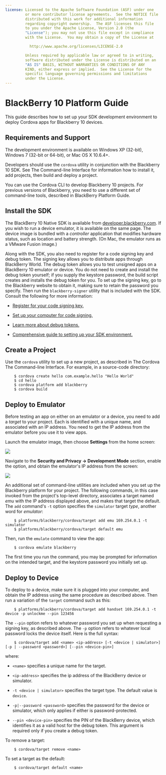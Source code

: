 ```yaml
---
license: Licensed to the Apache Software Foundation (ASF) under one
         or more contributor license agreements.  See the NOTICE file
         distributed with this work for additional information
         regarding copyright ownership.  The ASF licenses this file
         to you under the Apache License, Version 2.0 (the
         "License"); you may not use this file except in compliance
         with the License.  You may obtain a copy of the License at

           http://www.apache.org/licenses/LICENSE-2.0

         Unless required by applicable law or agreed to in writing,
         software distributed under the License is distributed on an
         "AS IS" BASIS, WITHOUT WARRANTIES OR CONDITIONS OF ANY
         KIND, either express or implied.  See the License for the
         specific language governing permissions and limitations
         under the License.
---
```


BlackBerry 10 Platform Guide
==================================

This guide describes how to set up your SDK development environment to
deploy Cordova apps for Blackberry 10 devices.

## Requirements and Support

The development environment is available on Windows XP (32-bit),
Windows 7 (32-bit or 64-bit), or Mac OS X 10.6.4+.

Developers should use the `cordova` utility in conjunction with the
Blackberry 10 SDK.  See The Command-line Interface for information how
to install it, add projects, then build and deploy a project.

You can use the Cordova CLI to develop Blackberry 10 projects.  For
previous versions of Blackberry, you need to use a different set of
command-line tools, described in BlackBerry Platform Guide.

## Install the SDK

The BlackBerry 10 Native SDK is available from
[developer.blackberry.com](http://developer.blackberry.com/native/download/).
If you wish to run a device emulator, it is available on the same
page. The device image is bundled with a _controller_ application that
modifies hardware status, such as location and battery strength.
(On Mac, the emulator runs as a VMware Fusion image.)

Along with the SDK, you also need to register for a code signing key
and debug token.  The signing key allows you to distribute apps
through BlackBerry World. The debug token allows you to test unsigned
apps on a BlackBerry 10 emulator or device. You do not need to create
and install the debug token yourself; if you supply the keystore
password, the build script creates and installs the debug token for
you.  To set up the signing key, go to the Blackberry website to
obtain it, making sure to retain the password you specify. Then run
the `blackberry-signer` utility that is included with the SDK. Consult
the following for more information:

* [Register for your code signing key.](https://www.blackberry.com/SignedKeys/codesigning.html)

* [Set up your computer for code signing.](http://developer.blackberry.com/html5/documentation/set_up_for_signing.html)

* [Learn more about debug tokens.](http://developer.blackberry.com/html5/documentation/running_your_bb10_app_2008471_11.html)

* [Comprehensive guide to setting up your SDK environment.](http://developer.blackberry.com/native/documentation/bb10/com.qnx.doc.native_sdk.quickstart/topic/set_up_your_environment.html)

## Create a Project

Use the `cordova` utility to set up a new project, as described in The
Cordova The Command-line Interface. For example, in a source-code
directory:

        $ cordova create hello com.example.hello "Hello World"
        $ cd hello
        $ cordova platform add blackberry
        $ cordova build

## Deploy to Emulator

Before testing an app on either on an emulator or a device, you need
to add a _target_ to your project. Each is identified with a unique
name, and associated with an IP address. You need to get the IP
address from the emulator before you use it to view apps.

Launch the emulator image, then choose __Settings__ from the home
screen:

![](img/guide/platforms/blackberry10/bb_home.png)

Navigate to the __Security and Privacy &rarr; Development Mode__
section, enable the option, and obtain the emulator's IP address from
the screen:

![](img/guide/platforms/blackberry10/bb_devel.png)

An additional set of command-line utilities are included when you set
up the Blackberry platform for your project.  The following commands,
in this case invoked from the project's top-level directory,
associates a target named _emu_ with the IP address displayed above,
and makes that target the default.  The `add` command's `-t` option
specifies the `simulator` target _type_, another word for _emulator_:

        $ platforms/blackberry/cordova/target add emu 169.254.0.1 -t simulator
        $ platforms/blackberry/cordova/target default emu

Then, run the `emulate` command to view the app:

        $ cordova emulate blackberry

The first time you run the command, you may be prompted for
information on the intended target, and the keystore password you
initially set up.

<!-- ![](img/guide/platforms/blackberry10/bb_hello.png) -->

## Deploy to Device

To deploy to a device, make sure it is plugged into your computer, and
obtain the IP address using the same procedure as described above.
Then run a variation of the `target` command such as this:

        $ platforms/blackberry/cordova/target add handset 169.254.0.1 -t device -p unlockme --pin 123456

The `--pin` option refers to whatever password you set up when
requesting a signing key, as described above.  The `-p` option refers
to whatever local password locks the device itself.  Here is the full
syntax:

        $ cordova/target add <name> <ip-address> [-t <device | simulator>] [-p | --password <password>] [--pin <device-pin>]

where:

* `<name>` specifies a unique name for the target.

* `<ip-address>` specifies the ip address of the BlackBerry device or
  simulator.

* `-t <device | simulator>` specifies the target type.  The default
  value is `device`.

* `-p|--password <password>` specifies the password for the device or
  simulator, which only applies if either is password-protected.

* `--pin <device-pin>` specifies the PIN of the BlackBerry device,
  which identifies it as a valid host for the debug token.  This
  argument is required only if you create a debug token.

To remove a target:

        $ cordova/target remove <name>

To set a target as the default:

        $ cordova/target default <name>

<!--

## Building your app

To build the app, run the `build` script, either in release or debug
mode.

* Building the app in release mode, prepares it for distribution
  through BlackBerry World. The script packages the app's resources
  and plugins together in a _.bar_ file, then signs the app.

* Building the app in debug mode prepares it to be tested. The script
  packages the app's resources and plugins together in a _.bar_ file,
  but does not sign it. The script can also deploy the app onto a
  previously defined target. If you have not already created and
  installed a debug token, you can supply the keystore password, and
  the build script then create and install the debug token for you as
  well.

Debug mode also enables Web Inspector for the app, which allows you to
remotely inspect the source code. A prompt displays the URL that you
can use to connect to and inspect your app. For more information on
using Web Inspector, see [Debugging using Web
Inspector](http://developer.blackberry.com/html5/documentation/web_inspector_overview_1553586_11.html).

### Build your app in release mode

To build your app in release mode, type the following command:

        $ cordova/build release -k|--keystorepass <password> [-b|--buildId <number>] [-p|--params <params-JSON-file>]

where

* `-k|--keystorepass <password>` specifies the password you defined
  when you configured your computer to sign applications.

* `-b|--buildId <number>` specifies the build version number of your
  application. Typically, this number should be incremented from the
  previous signed version. This argument is optional.

* `-p|--params <params-JSON-file>` specifies a JSON file containing
  additional parameters to pass to downstream tools. This argument is
  optional.

### Build your app in debug mode

To build your app in release mode, on the command line, type the
following command:

        $ cordova/build debug [<target>] [-k|--keystorepass <password>] [-p|--params <params-JSON-file>] [-ll|--loglevel <error|warn|verbose>]

where

* `<target>` specifies the name of a previously added target. If
  `<target>` is not specified, the default target is used, if one has
  been created. This argument is only required if you want the script
  to deploy your app to a BlackBerry device or simulator and you have
  not created a default target. Additionally, if `<target>` is a
  device, then that device must be connected to your computer by USB
  connection or be connected to the same Wi-Fi network as your
  computer.

* `-k|--keystorepass <password>` specifies the password you defined
  when you configured your computer to sign applications. This
  password is also used to create your debug token. This argument is
  only required if you want the script to create and install the debug
  token for you.

* `-p|--params <params-JSON-file>` specifies a JSON file containing
  additional parameters to pass to downstream tools.

* `-ll|--loglevel <level>` specifies the log level. The log level may
  be one of `error`, `warn`, or `verbose`.

Note that all of these parameters are optional. If you have previously
defined a default target (and installed a debug token, if that target
is a BlackBerry device), you can run the script with no arguments, and
the script will package your app and deploy it to the default
target. For example:

        $ cordova/build debug

## Deploying an app

You can test your app using either a BlackBerry device or a simulator.
Before deploying your app, you must first create a target for the
device or simulator you want to deploy your app to.

The run script will first build your app. If you intend to deploy an
app to a physical device for testing, you must first install a debug
token on that device. If you specify the `--keystorepass <password>`
argument when running the run script, the script will create and
install the debug token for you. You do not need a debug token to test
your app on a simulator, even if that app is unsigned.

To deploy your app to a device or simulator, on a command line type
the following command:

        $ cordova/run <target> [--no-build]

where:

* `<target>` specifies the name of a previously added target. If
  `<target>` is a device, then that device must be connected to your
  computer by USB connection or be connected to the same Wi-Fi network
  as your computer.

* `-no--build` will use the most recently built version of the
  application rather than re-building. This is useful to test an
  application in release mode.

-->
